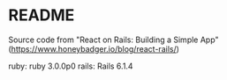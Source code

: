 # README

Source code from "React on Rails: Building a Simple App" (https://www.honeybadger.io/blog/react-rails/)

ruby: ruby 3.0.0p0
rails: Rails 6.1.4
